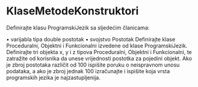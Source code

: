 # KlaseMetodeKonstruktori

Definirajte klasu ProgramskiJezik sa sljedećim članicama:

• varijabla tipa double
   postotak
• svojstvo
   Postotak
Definirajte klase Proceduralni, Objektni i Funkcionalni izvedene od klase ProgramskiJezik.
Definirajte tri objekta x, y i z tipova Proceduralni, Objektni i Funkcionalni, te zatražite od
korisnika da unese vrijednosti postotka za pojedini objekt.
Ako je zbroj postotaka različit od 100 ispišite poruku o neispravnom unosu podataka, a ako je
zbroj jednak 100 izračunajte i ispišite koja vrsta programskih jezika je najzastupljenija.
